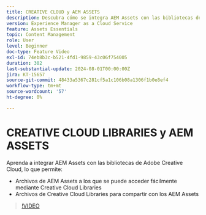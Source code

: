 ```yaml
---
title: CREATIVE CLOUD y AEM ASSETS
description: Descubra cómo se integra AEM Assets con las bibliotecas de Adobe Creative Cloud.
version: Experience Manager as a Cloud Service
feature: Assets Essentials
topic: Content Management
role: User
level: Beginner
doc-type: Feature Video
exl-id: 74eb8b3c-b521-4fd1-9859-43c06f754005
duration: 302
last-substantial-update: 2024-08-01T00:00:00Z
jira: KT-15657
source-git-commit: 48433a5367c281cf5a1c106b08a1306f1b0e8ef4
workflow-type: tm+mt
source-wordcount: '57'
ht-degree: 0%

---
```



# CREATIVE CLOUD LIBRARIES y AEM ASSETS

Aprenda a integrar AEM Assets con las bibliotecas de Adobe Creative Cloud, lo que permite:

+ Archivos de AEM Assets a los que se puede acceder fácilmente mediante Creative Cloud Libraries
+ Archivos de Creative Cloud Libraries para compartir con los AEM Assets

>[!VIDEO](https://video.tv.adobe.com/v/3432401?quality=12&learn=on)
